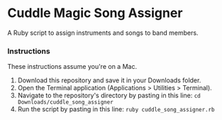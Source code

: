 # Cuddle Magic Song Assigner
A Ruby script to assign instruments and songs to band members.

### Instructions
These instructions assume you're on a Mac.

1. Download this repository and save it in your Downloads folder.
2. Open the Terminal application (Applications > Utilities > Terminal).
3. Navigate to the repository's directory by pasting in this line:
`cd Downloads/cuddle_song_assigner`
4. Run the script by pasting in this line:
`ruby cuddle_song_assigner.rb`
